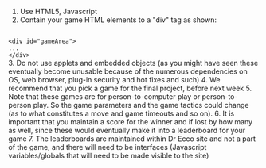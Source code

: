 1. Use HTML5, Javascript
2. Contain your game HTML elements to a "div" tag as shown:
<code>
&lt;div id="gameArea"&gt;
...
&lt;/div&gt;
</code>
3. Do not use applets and embedded objects (as you might have seen these eventually become unusable because of the numerous dependencies on OS, web browser, plug-in security and hot fixes and such)
4. We recommend that you pick a game for the final project, before next week
5. Note that these games are for person-to-computer play or person-to-person play. So the game parameters and the game tactics could change (as to what constitutes a move and game timeouts and so on).
6. It is important that you maintain a score for the winner and if lost by how many as well, since these would eventually make it into a leaderboard for your game
7. The leaderboards are maintained within Dr Ecco site and not a part of the game, and there will need to be interfaces (Javascript variables/globals that will need to be made visible to the site)


